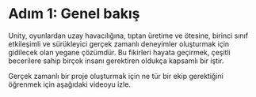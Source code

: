 # Adım 1: Genel bakış

Unity, oyunlardan uzay havacılığına, tıptan üretime ve ötesine, birinci sınıf etkileşimli ve sürükleyici gerçek zamanlı deneyimler oluşturmak için gidilecek olan yegane çözümdür. Bu fikirleri hayata geçirmek, çeşitli becerilere sahip birçok insanı gerektiren oldukça kapsamlı bir iştir. 

Gerçek zamanlı bir proje oluşturmak için ne tür bir ekip gerektiğini öğrenmek için aşağıdaki videoyu izle.
